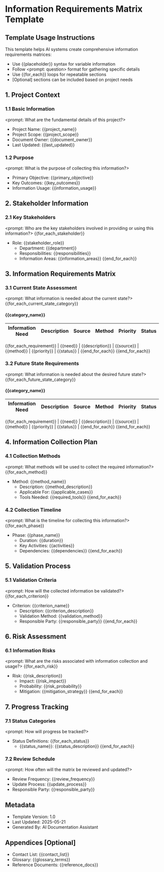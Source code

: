 ﻿# Information Requirements Matrix Template

## Template Usage Instructions

This template helps AI systems create comprehensive information requirements matrices:
- Use {{placeholder}} syntax for variable information
- Follow <prompt: question> format for gathering specific details
- Use {{for_each}} loops for repeatable sections
- [Optional] sections can be included based on project needs

## 1. Project Context

### 1.1 Basic Information
<prompt: What are the fundamental details of this project?>
- Project Name: {{project_name}}
- Project Scope: {{project_scope}}
- Document Owner: {{document_owner}}
- Last Updated: {{last_updated}}

### 1.2 Purpose
<prompt: What is the purpose of collecting this information?>
- Primary Objective: {{primary_objective}}
- Key Outcomes: {{key_outcomes}}
- Information Usage: {{information_usage}}

## 2. Stakeholder Information

### 2.1 Key Stakeholders
<prompt: Who are the key stakeholders involved in providing or using this information?>
{{for_each_stakeholder}}
- Role: {{stakeholder_role}}
  - Department: {{department}}
  - Responsibilities: {{responsibilities}}
  - Information Areas: {{information_areas}}
{{end_for_each}}

## 3. Information Requirements Matrix

### 3.1 Current State Assessment
<prompt: What information is needed about the current state?>
{{for_each_current_state_category}}
#### {{category_name}}
| Information Need | Description | Source | Method | Priority | Status |
|-----------------|-------------|---------|---------|----------|---------|
{{for_each_requirement}}
| {{need}} | {{description}} | {{source}} | {{method}} | {{priority}} | {{status}} |
{{end_for_each}}
{{end_for_each}}

### 3.2 Future State Requirements
<prompt: What information is needed about the desired future state?>
{{for_each_future_state_category}}
#### {{category_name}}
| Information Need | Description | Source | Method | Priority | Status |
|-----------------|-------------|---------|---------|----------|---------|
{{for_each_requirement}}
| {{need}} | {{description}} | {{source}} | {{method}} | {{priority}} | {{status}} |
{{end_for_each}}
{{end_for_each}}

## 4. Information Collection Plan

### 4.1 Collection Methods
<prompt: What methods will be used to collect the required information?>
{{for_each_method}}
- Method: {{method_name}}
  - Description: {{method_description}}
  - Applicable For: {{applicable_cases}}
  - Tools Needed: {{required_tools}}
{{end_for_each}}

### 4.2 Collection Timeline
<prompt: What is the timeline for collecting this information?>
{{for_each_phase}}
- Phase: {{phase_name}}
  - Duration: {{duration}}
  - Key Activities: {{activities}}
  - Dependencies: {{dependencies}}
{{end_for_each}}

## 5. Validation Process

### 5.1 Validation Criteria
<prompt: How will the collected information be validated?>
{{for_each_criterion}}
- Criterion: {{criterion_name}}
  - Description: {{criterion_description}}
  - Validation Method: {{validation_method}}
  - Responsible Party: {{responsible_party}}
{{end_for_each}}

## 6. Risk Assessment

### 6.1 Information Risks
<prompt: What are the risks associated with information collection and usage?>
{{for_each_risk}}
- Risk: {{risk_description}}
  - Impact: {{risk_impact}}
  - Probability: {{risk_probability}}
  - Mitigation: {{mitigation_strategy}}
{{end_for_each}}

## 7. Progress Tracking

### 7.1 Status Categories
<prompt: How will progress be tracked?>
- Status Definitions:
{{for_each_status}}
  - {{status_name}}: {{status_description}}
{{end_for_each}}

### 7.2 Review Schedule
<prompt: How often will the matrix be reviewed and updated?>
- Review Frequency: {{review_frequency}}
- Update Process: {{update_process}}
- Responsible Party: {{responsible_party}}

## Metadata
- Template Version: 1.0
- Last Updated: 2025-05-21
- Generated By: AI Documentation Assistant

## Appendices [Optional]
- Contact List: {{contact_list}}
- Glossary: {{glossary_terms}}
- Reference Documents: {{reference_docs}}
